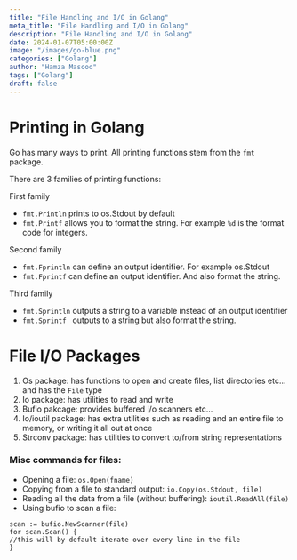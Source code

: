 ```yaml
---
title: "File Handling and I/O in Golang"
meta_title: "File Handling and I/O in Golang"
description: "File Handling and I/O in Golang"
date: 2024-01-07T05:00:00Z
image: "/images/go-blue.png"
categories: ["Golang"]
author: "Hamza Masood"
tags: ["Golang"]
draft: false
---
```


# Printing in Golang

Go has many ways to print. All printing functions stem from the `fmt` package.

There are 3 families of printing functions:

First family

- `fmt.Println` prints to os.Stdout by default
- `fmt.Printf` allows you to format the string. For example `%d` is the format code for integers.

Second family

- `fmt.Fprintln` can define an output identifier. For example os.Stdout 
- `fmt.Fprintf` can define an output identifier. And also format the string.

Third family

- `fmt.Sprintln` outputs a string to a variable instead of an output identifier
- `fmt.Sprintf ` outputs to a string but also format the string.


# File I/O Packages
1. Os package: has functions to open and create files, list directories etc... and has the `File` type
2. Io package: has utilities to read and write
3. Bufio pakcage: provides buffered i/o scanners etc...
4. Io/ioutil package: has extra utilities such as reading and an entire file to memory, or writing it all out at once
5. Strconv package: has utilities to convert to/from string representations

### Misc commands for files:
- Opening a file: `os.Open(fname)`
- Copying from a file to standard output: `io.Copy(os.Stdout, file)`
- Reading all the data from a file (without buffering): `ioutil.ReadAll(file)`
- Using bufio to scan a file:
```golang
scan := bufio.NewScanner(file)
for scan.Scan() {
//this will by default iterate over every line in the file
}
```





